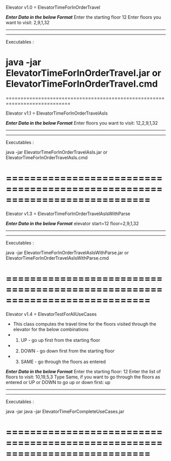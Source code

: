 Elevator v1.0 = ElevatorTimeForInOrderTravel
		
		
*******Enter Data in the below Format*******
Enter the starting floor 12
Enter floors you want to visit: 2,9,1,32
*******************************************
*******************************************

Executables :

java -jar ElevatorTimeForInOrderTravel.jar
           or 
ElevatorTimeForInOrderTravel.cmd
============================================================================
============================================================================

Elevator v1.1 = ElevatorTimeForInOrderTravelAsIs
		
		
*******Enter Data in the below Format*******
Enter floors you want to visit: 12,2,9,1,32
*******************************************
*******************************************

Executables :

java -jar ElevatorTimeForInOrderTravelAsIs.jar
           or 
ElevatorTimeForInOrderTravelAsIs.cmd

============================================================================
============================================================================


Elevator v1.3 = ElevatorTimeForInOrderTravelAsIsWithParse
		
		
*******Enter Data in the below Format*******
elevator start=12 floor=2,9,1,32
*******************************************
*******************************************

Executables :

java -jar ElevatorTimeForInOrderTravelAsIsWithParse.jar
           or 
ElevatorTimeForInOrderTravelAsIsWithParse.cmd

============================================================================
============================================================================



Elevator v1.4 = ElevatorTestForAllUseCases

 * This class computes the travel time for the floors visited through the elevator for the below combinations
 * 1. UP - go up first	from the starting floor
 * 2. DOWN - go down first from the starting floor
 * 3. SAME - go through the floors as entered	
		
		
*******Enter Data in the below Format*******
Enter the starting floor: 12
Enter the list of floors to visit: 10,19,5,3
Type Same, if you want to go through the floors as entered or UP or DOWN to go up or down first: up
*******************************************
*******************************************

Executables :

java -jar java -jar ElevatorTimeForCompleteUseCases.jar


============================================================================
============================================================================



